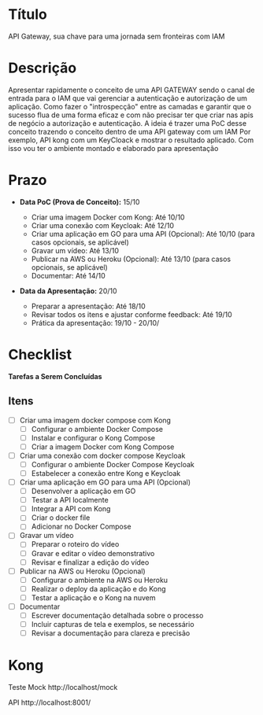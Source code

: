 # Título

API Gateway, sua chave para uma jornada sem fronteiras com IAM

# Descrição

Apresentar rapidamente o conceito de uma API GATEWAY sendo o canal de entrada para o IAM que vai gerenciar a autenticação e autorização de um aplicação.
Como fazer o "introspecção" entre as camadas e garantir que o sucesso flua de uma forma eficaz e com não precisar ter que criar nas apis de negócio a autorização e autenticação.
A ideia é trazer uma PoC desse conceito trazendo o conceito dentro de uma API gateway com um IAM 
Por exemplo, API kong com um KeyCloack e mostrar o resultado aplicado.
Com isso vou ter o ambiente montado e elaborado para apresentação

# Prazo

- **Data PoC (Prova de Conceito):** 15/10
  - Criar uma imagem Docker com Kong: Até 10/10
  - Criar uma conexão com Keycloak: Até 12/10
  - Criar uma aplicação em GO para uma API (Opcional): Até 10/10 (para casos opcionais, se aplicável)
  - Gravar um vídeo: Até 13/10
  - Publicar na AWS ou Heroku (Opcional): Até 13/10 (para casos opcionais, se aplicável)
  - Documentar: Até 14/10

- **Data da Apresentação:** 20/10
  - Preparar a apresentação: Até 18/10
  - Revisar todos os itens e ajustar conforme feedback: Até 19/10
  - Prática da apresentação: 19/10 - 20/10/

# Checklist 

**Tarefas a Serem Concluídas**

## Itens

- [ ] Criar uma imagem docker compose com Kong
    - [ ] Configurar o ambiente Docker Compose
    - [ ] Instalar e configurar o Kong Compose
    - [ ] Criar a imagem Docker com Kong  Compose

- [ ] Criar uma conexão com docker compose Keycloak
    - [ ] Configurar o ambiente Docker Compose Keycloak
    - [ ] Estabelecer a conexão entre Kong e Keycloak

- [ ] Criar uma aplicação em GO para uma API (Opcional)
    - [ ] Desenvolver a aplicação em GO
    - [ ] Testar a API localmente
    - [ ] Integrar a API com Kong
    - [ ] Criar o docker file
    - [ ] Adicionar no Docker Compose

- [ ] Gravar um vídeo
    - [ ] Preparar o roteiro do vídeo
    - [ ] Gravar e editar o vídeo demonstrativo
    - [ ] Revisar e finalizar a edição do vídeo

- [ ] Publicar na AWS ou Heroku (Opcional)
    - [ ] Configurar o ambiente na AWS ou Heroku
    - [ ] Realizar o deploy da aplicação e do Kong
    - [ ] Testar a aplicação e o Kong na nuvem

- [ ] Documentar
    - [ ] Escrever documentação detalhada sobre o processo
    - [ ] Incluir capturas de tela e exemplos, se necessário
    - [ ] Revisar a documentação para clareza e precisão

# Kong

Teste Mock http://localhost/mock

API http://localhost:8001/